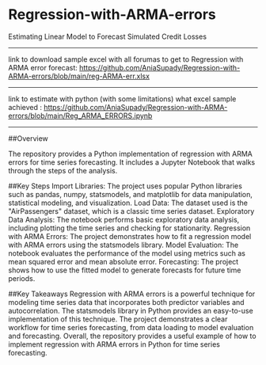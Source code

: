 # Regression-with-ARMA-errors
Estimating Linear Model to Forecast Simulated Credit Losses

******************

link to download sample excel with all forumas to get to Regression with ARMA error forecast: https://github.com/AniaSupady/Regression-with-ARMA-errors/blob/main/reg-ARMA-err.xlsx
******************
link to estimate with python (with some limitations) what excel sample achieved : https://github.com/AniaSupady/Regression-with-ARMA-errors/blob/main/Reg_ARMA_ERRORS.ipynb


----
##Overview

The repository provides a Python implementation of regression with ARMA errors for time series forecasting.
It includes a Jupyter Notebook that walks through the steps of the analysis.

##Key Steps
Import Libraries: The project uses popular Python libraries such as pandas, numpy, statsmodels, and matplotlib for data manipulation, statistical modeling, and visualization.
Load Data: The dataset used is the "AirPassengers" dataset, which is a classic time series dataset.
Exploratory Data Analysis: The notebook performs basic exploratory data analysis, including plotting the time series and checking for stationarity.
Regression with ARMA Errors: The project demonstrates how to fit a regression model with ARMA errors using the statsmodels library.
Model Evaluation: The notebook evaluates the performance of the model using metrics such as mean squared error and mean absolute error.
Forecasting: The project shows how to use the fitted model to generate forecasts for future time periods.

##Key Takeaways
Regression with ARMA errors is a powerful technique for modeling time series data that incorporates both predictor variables and autocorrelation.
The statsmodels library in Python provides an easy-to-use implementation of this technique.
The project demonstrates a clear workflow for time series forecasting, from data loading to model evaluation and forecasting.
Overall, the repository provides a useful example of how to implement regression with ARMA errors in Python for time series forecasting.

